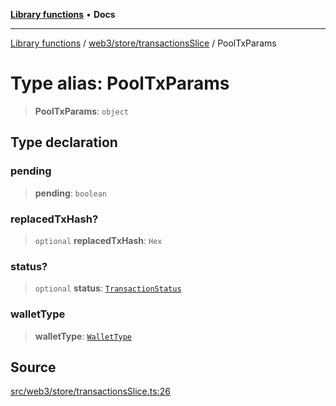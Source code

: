 [**Library functions**](../../../../README.md) • **Docs**

***

[Library functions](../../../../modules.md) / [web3/store/transactionsSlice](../README.md) / PoolTxParams

# Type alias: PoolTxParams

> **PoolTxParams**: `object`

## Type declaration

### pending

> **pending**: `boolean`

### replacedTxHash?

> `optional` **replacedTxHash**: `Hex`

### status?

> `optional` **status**: [`TransactionStatus`](../../../adapters/types/enumerations/TransactionStatus.md)

### walletType

> **walletType**: [`WalletType`](../../../connectors/enumerations/WalletType.md)

## Source

[src/web3/store/transactionsSlice.ts:26](https://github.com/bgd-labs/fe-shared/blob/bcb81f075c57b42adfeb5f3e6c387d13f532f431/src/web3/store/transactionsSlice.ts#L26)
